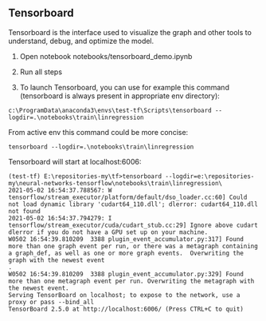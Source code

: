 ## Tensorboard

Tensorboard is the interface used to visualize the graph and other tools to
understand, debug, and optimize the model.

1) Open notebook notebooks/tensorboard_demo.ipynb

2) Run all steps

3) To launch Tensorboard, you can use for example this command (tensorboard is always present in appropriate env directory):

```
c:\ProgramData\anaconda3\envs\test-tf\Scripts\tensorboard --logdir=.\notebooks\train\linregression
```

From active env this command could be more concise:

```
tensorboard --logdir=.\notebooks\train\linregression
```

Tensorboard will start at localhost:6006:

```
(test-tf) E:\repositories-my\tf>tensorboard --logdir=e:\repositories-my\neural-networks-tensorflow\notebooks\train\linregression\
2021-05-02 16:54:37.788567: W tensorflow/stream_executor/platform/default/dso_loader.cc:60] Could not load dynamic library 'cudart64_110.dll'; dlerror: cudart64_110.dll not found
2021-05-02 16:54:37.794279: I tensorflow/stream_executor/cuda/cudart_stub.cc:29] Ignore above cudart dlerror if you do not have a GPU set up on your machine.
W0502 16:54:39.810209  3388 plugin_event_accumulator.py:317] Found more than one graph event per run, or there was a metagraph containing a graph_def, as well as one or more graph events.  Overwriting the graph with the newest event
.
W0502 16:54:39.810209  3388 plugin_event_accumulator.py:329] Found more than one metagraph event per run. Overwriting the metagraph with the newest event.
Serving TensorBoard on localhost; to expose to the network, use a proxy or pass --bind_all
TensorBoard 2.5.0 at http://localhost:6006/ (Press CTRL+C to quit)

```